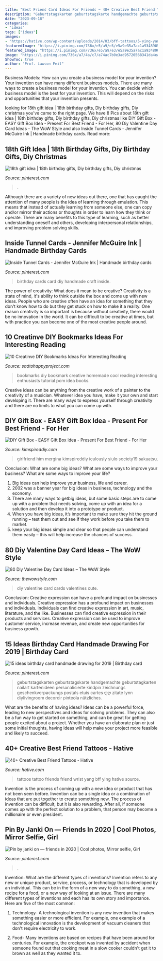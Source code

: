 ```yaml
---
title: "Best Friend Card Ideas For Friends ~ 40+ Creative Best Friend Tattoos"
description: "Geburtstagskarten geburtstagskarte handgemachte geburtstagkarten nailart kartenideen personalisierte kindpin zeichnungs geschenkverpackungs postals etuis cartes ღღ zitate lynn diylivingroom decorcir pinteola nützliches"
date: "2023-09-18"
categories:
- "ideas"
tags: ["ideas"]
images:
- "https://hative.com/wp-content/uploads/2014/03/bff-tattoos/5-ying-yang-wrist-tattoo-for-best-friends.jpg"
featuredImage: "https://i.pinimg.com/736x/e5/a9/e3/e5a9e35a7ac1a9348905be9e9f6db1b5.jpg"
featured_image: "https://i.pinimg.com/736x/e5/a9/e3/e5a9e35a7ac1a9348905be9e9f6db1b5.jpg"
image: "https://i.pinimg.com/736x/a7/4a/c7/a74ac7b0e3ad95720568341da4eacc73.jpg"
ShowToc: true
author: "Prof. Lawson Feil"
---
```



Business Models: How can you create a business model for your invention?
Your invention can have many different business models. There are many ways to create a business model for your invention. You can decide which business model is the best for your invention. This will depend on the risks and opportunities that your invention presents.

	

		
looking for 18th gift idea | 18th birthday gifts, Diy birthday gifts, Diy christmas you've came to the right page. We have 8 Pics about 18th gift idea | 18th birthday gifts, Diy birthday gifts, Diy christmas like DIY Gift Box - EASY Gift Box Idea - Present For Best Friend - For Her, 80 Diy Valentine Day Card Ideas – The WoW Style and also Inside Tunnel Cards - Jennifer McGuire Ink | Handmade birthday cards. Read more:
		
    
## 18th Gift Idea | 18th Birthday Gifts, Diy Birthday Gifts, Diy Christmas

<img loading=lazy src="https://i.pinimg.com/736x/a7/4a/c7/a74ac7b0e3ad95720568341da4eacc73.jpg" onerror="this.onerror=null;this.src='https://tse3.mm.bing.net/th?id=OIP.Ft_LFEuzb0nPEaT9phtqlAHaNK&amp;pid=15.1';" alt="18th gift idea | 18th birthday gifts, Diy birthday gifts, Diy christmas">

_Source: pinterest.com_

>. 

	

Although there are a variety of new ideas out there, one that has caught the attention of many people is the idea of learning through emulation. This means that instead of actually learning from someone else, one can copy and/or mirror their actions or thoughts in order to learn how they think or operate. There are many benefits to this type of learning, such as better understanding oneself and others, developing interpersonal relationships, and improving problem solving skills.

    
## Inside Tunnel Cards - Jennifer McGuire Ink | Handmade Birthday Cards

<img loading=lazy src="https://i.pinimg.com/736x/9f/ff/fa/9ffffabfc9bf9292bd352627c96d9341.jpg" onerror="this.onerror=null;this.src='https://tse2.mm.bing.net/th?id=OIP.ZosQXIeRy4rnK_leq6MJXwHaLG&amp;pid=15.1';" alt="Inside Tunnel Cards - Jennifer McGuire Ink | Handmade birthday cards">

_Source: pinterest.com_

>birthday cards card diy handmade craft inside. 

	

The power of creativity: What does it mean to be creative?
Creativity is a state of mind, it's ability to think outside the box and come up with new ideas. People who are creative often have an idea for something that they don't know how to do but they get stuck on how to make it a reality. One reason creativity is so important is because without creativity, there would be no innovation in the world. It can be difficult to be creative at times, but with practice you can become one of the most creative people around.

    
## 10 Creatinve DIY Bookmarks Ideas For Interesting Reading

<img loading=lazy src="https://sadtohappyproject.com/wp-content/uploads/2015/10/Creative-DIY-Bookmarks-Ideas32.jpg" onerror="this.onerror=null;this.src='https://tse1.mm.bing.net/th?id=OIP.dgTKU_639YvfwcQiNOzzgQHaJ4&amp;pid=15.1';" alt="10 Creatinve DIY Bookmarks Ideas For Interesting Reading">

_Source: sadtohappyproject.com_

>bookmarks diy bookmark creative homemade cool reading interesting enthusiasts tutorial pom idea books. 

	

Creative ideas can be anything from the creative work of a painter to the creativity of a musician. Whatever idea you have, make it your own and start developing it. There are many ways to express yourself through creativity and there are no limits to what you can come up with.

    
## DIY Gift Box - EASY Gift Box Idea - Present For Best Friend - For Her

<img loading=lazy src="https://kimspireddiy.com/wp-content/uploads/2020/04/diy-care-package-red-1.jpg" onerror="this.onerror=null;this.src='https://tse1.mm.bing.net/th?id=OIP.-Zir2b1mdWcy1RSRM2rndQHaNM&amp;pid=15.1';" alt="DIY Gift Box - EASY Gift Box Idea - Present For Best Friend - For Her">

_Source: kimspireddiy.com_

>girlfriend him mergina kimspireddiy iculously siulo society19 sakuatsu. 

	

Conclusion: What are some big ideas? What are some ways to improve your business? What are some ways to improve your life?
1. Big ideas can help improve your business, life and career.
2. 2002 was a banner year for big ideas in business, technology and the economy.
3. There are many ways to getbig ideas, but some basic steps are to come up with a problem that needs solving, come up with an idea for a solution and then develop it into a prototype or product.
4. When you have big ideas, it’s important to make sure they hit the ground running – test them out and see if they work before you take them to market.
5. keep your big ideas simple and clear so that people can understand them easily – this will help increase the chances of success.

    
## 80 Diy Valentine Day Card Ideas – The WoW Style

<img loading=lazy src="http://thewowstyle.com/wp-content/uploads/2014/12/Cute-diy-Valentines-Day-cards.jpg" onerror="this.onerror=null;this.src='https://tse2.mm.bing.net/th?id=OIP.pkbHXVdDQ9r3A05QkRbhWQHaJ4&amp;pid=15.1';" alt="80 Diy Valentine Day Card Ideas – The WoW Style">

_Source: thewowstyle.com_

>diy valentine card cards valentines cute. 

	

Conclusion: Creative expression can have a profound impact on businesses and individuals.
Creative expression has a profound impact on businesses and individuals. Individuals can find creative expression in art, music, literature, and the like. Businesses can find creative expression in their products and services. Creative expression can be used to improve customer service, increase revenue, and create new opportunities for business growth.

    
## 15 Ideas Birthday Card Handmade Drawing For 2019 | Birthday Card

<img loading=lazy src="https://i.pinimg.com/736x/e5/a9/e3/e5a9e35a7ac1a9348905be9e9f6db1b5.jpg" onerror="this.onerror=null;this.src='https://tse2.mm.bing.net/th?id=OIP.wxE6cbKmxKINa6aGwitTXwAAAA&amp;pid=15.1';" alt="15 ideas birthday card handmade drawing for 2019 | Birthday card">

_Source: pinterest.com_

>geburtstagskarten geburtstagskarte handgemachte geburtstagkarten nailart kartenideen personalisierte kindpin zeichnungs geschenkverpackungs postals etuis cartes ღღ zitate lynn diylivingroom decorcir pinteola nützliches. 

	

What are the benefits of having ideas?
Ideas can be a powerful force, leading to new perspectives and ideas for solving problems. They can also be a fun way to get started on something, and can be great for getting people excited about a project. Whether you have an elaborate plan or just some initial thoughts, having ideas will help make your project more feasible and likely to succeed.

    
## 40+ Creative Best Friend Tattoos - Hative

<img loading=lazy src="https://hative.com/wp-content/uploads/2014/03/bff-tattoos/5-ying-yang-wrist-tattoo-for-best-friends.jpg" onerror="this.onerror=null;this.src='https://tse2.mm.bing.net/th?id=OIP.Rqx-ZSeb5zSl9lAmfBVt8AHaJ4&amp;pid=15.1';" alt="40+ Creative Best Friend Tattoos - Hative">

_Source: hative.com_

>tattoos tattoo friends friend wrist yang bff ying hative source. 

	

Invention is the process of coming up with a new idea or product that has not been seen before. Invention can be a single idea or a combination of ideas that are put together to create something new. The process of invention can be difficult, but it is also rewarding. After all, if someone comes up with the perfect solution to a problem, that person may become a millionaire or even president.

    
## Pin By Janki On — Friends In 2020 | Cool Photos, Mirror Selfie, Girl

<img loading=lazy src="https://i.pinimg.com/736x/34/6b/54/346b54fb7bbe461500c75f627fc496a1.jpg" onerror="this.onerror=null;this.src='https://tse4.mm.bing.net/th?id=OIP.PcT4BkbQ2m_d8aKNJ6rXdAHaMy&amp;pid=15.1';" alt="Pin by janki on — friends in 2020 | Cool photos, Mirror selfie, Girl">

_Source: pinterest.com_

>. 

	

Invention: What are the different types of inventions?
Invention refers to any new or unique product, service, process, or technology that is developed by an individual. This can be in the form of a new way to do something, a new recipe for a food, or a new way of looking at an issue. There are many different types of inventions and each has its own story and importance. Here are five of the most common:
1. Technology- A technological invention is any new invention that makes something easier or more efficient. For example, one example of a technological innovation is the development of vacuum cleaners that don't require electricity to work.

2. Food- Many inventions are based on recipes that have been around for centuries. For example, the crockpot was invented by accident when someone found out that cooking meat in a slow cooker couldn't get it to brown as well as they wanted it to.

